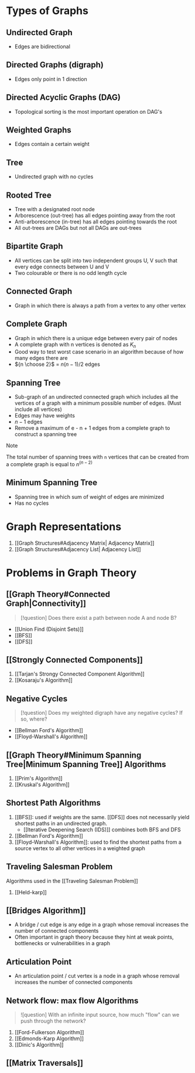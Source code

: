 ---
---
# Types of Graphs
## Undirected Graph 
- Edges are bidirectional

## Directed Graphs (digraph)
- Edges only point in 1 direction

## Directed Acyclic Graphs (DAG)
- Topological sorting is the most important operation on DAG's

## Weighted Graphs
- Edges contain a certain weight

## Tree
- Undirected graph with no cycles

## Rooted Tree
- Tree with a designated root node
- Arborescence (out-tree) has all edges pointing away from the root
- Anti-arborescence (in-tree) has all edges pointing towards the root
- All out-trees are DAGs but not all DAGs are out-trees

## Bipartite Graph
- All vertices can be split into two independent groups U, V such that every edge connects between U and V
- Two colourable or there is no odd length cycle

## Connected Graph
- Graph in which there is always a path from a vertex to any other vertex

## Complete Graph
- Graph in which there is a unique edge between every pair of nodes
- A complete graph with n vertices is denoted as $K_n$
- Good way to test worst case scenario in an algorithm because of how many edges there are
- ${n \choose 2}$ =  $n(n-1)/2$ edges

## Spanning Tree
 - Sub-graph of an undirected connected graph which includes all the vertices of a graph with a minimum possible number of edges. (Must include all vertices)
 - Edges may have weights
 - $n-1$ edges
 - Remove a maximum of e - n + 1 edges from a complete graph to construct a spanning tree
 
>[!Note]
>The total number of spanning trees with `n` vertices that can be created from a complete graph is equal to $n^{(n-2)}$

## Minimum Spanning Tree
- Spanning tree in which sum of weight of edges are minimized
- Has no cycles

# Graph Representations
1. [[Graph Structures#Adjacency Matrix| Adjacency Matrix]]
2. [[Graph Structures#Adjacency List| Adjacency List]]


# Problems in Graph Theory
## [[Graph Theory#Connected Graph|Connectivity]]
>[!question]
Does there exist a path between node A and node B?
- [[Union Find (Disjoint Sets)]]
- [[BFS]]
- [[DFS]] 
## [[Strongly Connected Components]]
1. [[Tarjan's Strongy Connected Component Algorithm]]
2. [[Kosaraju's Algorithm]]

## Negative Cycles
>[!question]
Does my weighted digraph have any negative cycles? If so, where?
- [[Bellman Ford's Algorithm]]
- [[Floyd-Warshall's Algorithm]]

## [[Graph Theory#Minimum Spanning Tree|Minimum Spanning Tree]] Algorithms
1. [[Prim's Algorithm]]
2. [[Kruskal's Algorithm]]

## Shortest Path Algorithms
1. [[BFS]]: used if weights are the same. [[DFS]] does not necessarily yield shortest paths in an undirected graph.
	- [[Iterative Deepening Search (IDS)]] combines both BFS and DFS
2. [[Bellman Ford's Algorithm]]
3. [[Floyd-Warshall's Algorithm]]: used to find the shortest paths from a source vertex to all other vertices in a weighted graph

## Traveling Salesman Problem
Algorithms used in the [[Traveling Salesman Problem]]
1. [[Held-karp]]

## [[Bridges Algorithm]]
- A bridge / cut edge is any edge in a graph whose removal increases the number of connected components
- Often important in graph theory because they hint at weak points, bottlenecks or vulnerabilities in a graph
## Articulation Point 
- An articulation point / cut vertex is a node in a graph whose removal increases the number of connected components

## Network flow: max flow Algorithms
>![question]
>With an infinite input source, how much "flow" can we push through the network?
1. [[Ford-Fulkerson Algorithm]]
2. [[Edmonds-Karp Algorithm]]
3. [[Dinic's Algorithm]]

## [[Matrix Traversals]]